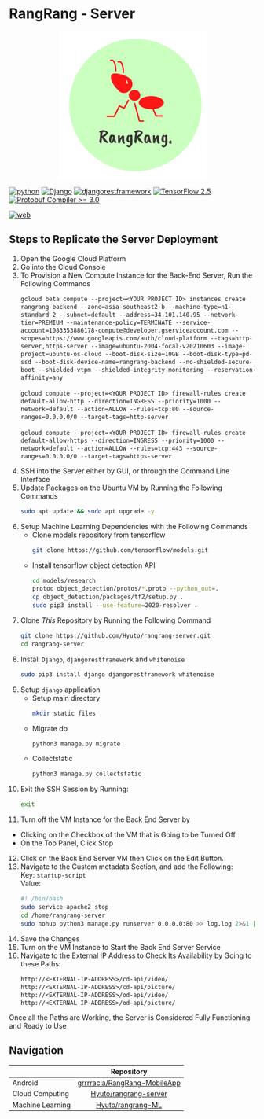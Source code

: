 # RangRang - Server

<p align="center">
  <img src="assets/logo.png" alt="logo" width="300px" height="300px" />
</p>

[![python](https://img.shields.io/badge/Made%20with-Python-1f425f?style=plastic&logo=Python)](https://www.python.org/)
[![Django](https://img.shields.io/badge/Django-3.2-green?style=plastic&logo=django)](https://docs.djangoproject.com/en/3.2/)
[![djangorestframework](https://img.shields.io/badge/djangorestframework-3.12-blue?style=plastic)](https://www.django-rest-framework.org/)
[![TensorFlow 2.5](https://img.shields.io/badge/TensorFlow-2.5-FF6F00?logo=tensorflow)](https://github.com/tensorflow/tensorflow/releases/tag/v2.5.0) [![Protobuf Compiler >= 3.0](https://img.shields.io/badge/ProtoBuf%20Compiler-%3E3.0-brightgreen)](https://grpc.io/docs/protoc-installation/#install-using-a-package-manager)

[![web](https://img.shields.io/badge/website%20status-online-green?style=plastic)](http://35.222.141.247/)

## Steps to Replicate the Server Deployment

1. Open the Google Cloud Platform
2. Go into the Cloud Console
3. To Provision a New Compute Instance for the Back-End Server, Run the Following Commands
   ```
   gcloud beta compute --project=<YOUR PROJECT ID> instances create rangrang-backend --zone=asia-southeast2-b --machine-type=n1-standard-2 --subnet=default --address=34.101.140.95 --network-tier=PREMIUM --maintenance-policy=TERMINATE --service-account=1083353886178-compute@developer.gserviceaccount.com --scopes=https://www.googleapis.com/auth/cloud-platform --tags=http-server,https-server --image=ubuntu-2004-focal-v20210603 --image-project=ubuntu-os-cloud --boot-disk-size=10GB --boot-disk-type=pd-ssd --boot-disk-device-name=rangrang-backend --no-shielded-secure-boot --shielded-vtpm --shielded-integrity-monitoring --reservation-affinity=any

   gcloud compute --project=<YOUR PROJECT ID> firewall-rules create default-allow-http --direction=INGRESS --priority=1000 --network=default --action=ALLOW --rules=tcp:80 --source-ranges=0.0.0.0/0 --target-tags=http-server

   gcloud compute --project=<YOUR PROJECT ID> firewall-rules create default-allow-https --direction=INGRESS --priority=1000 --network=default --action=ALLOW --rules=tcp:443 --source-ranges=0.0.0.0/0 --target-tags=https-server
   ```
 4. SSH into the Server either by GUI, or through the Command Line Interface
 5. Update Packages on the Ubuntu VM by Running the Following Commands
      ```bash
      sudo apt update && sudo apt upgrade -y
      ```
 6. Setup Machine Learning Dependencies with the Following Commands
      * Clone models repository from tensorflow
         ```bash
         git clone https://github.com/tensorflow/models.git
         ```
      * Install tensorflow object detection API
         ```bash
         cd models/research
         protoc object_detection/protos/*.proto --python_out=.
         cp object_detection/packages/tf2/setup.py .
         sudo pip3 install --use-feature=2020-resolver .
         ```
7. Clone *This* Repository by Running the Following Command
      ```bash
      git clone https://github.com/Hyuto/rangrang-server.git
      cd rangrang-server
      ```
8. Install `Django`, `djangorestframework` and `whitenoise`
      ```bash
      sudo pip3 install django djangorestframework whitenoise
      ```
9. Setup `django` application
      * Setup main directory
         ```bash
         mkdir static files
         ```
      * Migrate db
         ```bash
         python3 manage.py migrate
         ```
      * Collectstatic
         ```bash
         python3 manage.py collectstatic
         ```
10. Exit the SSH Session by Running:
      ```bash
      exit
      ```
11. Turn off the VM Instance for the Back End Server by
   * Clicking on the Checkbox of the VM that is Going to be Turned Off
   * On the Top Panel, Click Stop
12. Click on the Back End Server VM then Click on the Edit Button.
13. Navigate to the Custom metadata Section, and add the Following:<br>
   Key: `startup-script`<br>
   Value: 
      ```bash
      #! /bin/bash
      sudo service apache2 stop
      cd /home/rangrang-server
      sudo nohup python3 manage.py runserver 0.0.0.0:80 >> log.log 2>&1 | tee &
      ```
14. Save the Changes
15. Turn on the VM Instance to Start the Back End Server Service
16. Navigate to the External IP Address to Check Its Availability by Going to these Paths:
      ```
      http://<EXTERNAL-IP-ADDRESS>/cd-api/video/
      http://<EXTERNAL-IP-ADDRESS>/cd-api/picture/
      http://<EXTERNAL-IP-ADDRESS>/od-api/video/
      http://<EXTERNAL-IP-ADDRESS>/od-api/picture/
     ```
     
Once all the Paths are Working, the Server is Considered Fully Functioning and Ready to Use

## Navigation 

|  | Repository |
| :--- | :--------: |
| Android | [grrrracia/RangRang-MobileApp](https://github.com/grrrracia/RangRang-MobileApp) |
| Cloud Computing | [Hyuto/rangrang-server](https://github.com/Hyuto/rangrang-server) |
| Machine Learning | [Hyuto/rangrang-ML](https://github.com/Hyuto/rangrang-ML) |